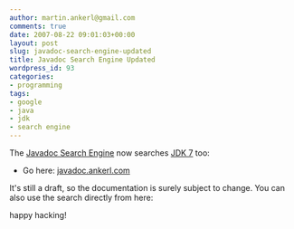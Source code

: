 ```yaml
---
author: martin.ankerl@gmail.com
comments: true
date: 2007-08-22 09:01:03+00:00
layout: post
slug: javadoc-search-engine-updated
title: Javadoc Search Engine Updated
wordpress_id: 93
categories:
- programming
tags:
- google
- java
- jdk
- search engine
---
```


The [Javadoc Search Engine](http://javadoc.ankerl.com/) now searches [JDK 7](https://jdk7.dev.java.net/) too:


  * Go here: [javadoc.ankerl.com](http://javadoc.ankerl.com/)


It's still a draft, so the documentation is surely subject to change. You can also use the search directly from here:  
  

happy hacking!
